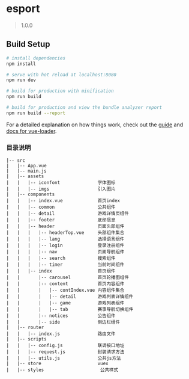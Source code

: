 # esport

> 1.0.0

## Build Setup

``` bash
# install dependencies
npm install

# serve with hot reload at localhost:8080
npm run dev

# build for production with minification
npm run build

# build for production and view the bundle analyzer report
npm run build --report
```

For a detailed explanation on how things work, check out the [guide](http://vuejs-templates.github.io/webpack/) and [docs for vue-loader](http://vuejs.github.io/vue-loader).

### 目录说明

    |-- src
    |   |-- App.vue
    |   |-- main.js
    |   |-- assets
    |   |   |-- iconfont              字体图标
    |   |   |-- imgs                  引入图片
    |   |-- components
    |   |   |-- index.vue             首页index
    |   |   |-- common                公共组件
    |   |   |-- detail                游戏详情页组件
    |   |   |-- footer                底部信息
    |   |   |-- header                页面头部组件
    |   |   |   |-- headerTop.vue     头部组件集合
    |   |   |   |-- lang              选择语言组件
    |   |   |   |-- login             登录注册组件
    |   |   |   |-- nav               页面导航组件
    |   |   |   |-- search            搜索组件
    |   |   |   |-- timer             当前时间组件
    |   |   |-- index                 首页组件
    |   |       |-- carousel          首页轮播图组件
    |   |       |-- content           首页内容组件
    |   |       |   |-- contIndex.vue 内容组件集合
    |   |       |   |-- detail        游戏列表详情组件
    |   |       |   |-- game          游戏列表组件
    |   |       |   |-- tab           赛事导航切换组件
    |   |       |-- notices           公告组件
    |   |       |-- side              侧边栏组件
    |   |-- router
    |   |   |-- index.js              路由文件
    |   |-- scripts
    |   |   |-- config.js             联调接口地址
    |   |   |-- request.js            封装请求方法
    |   |   |-- utils.js              公共js方法
    |   |-- store                     vuex
    |   |-- styles                     公共样式
